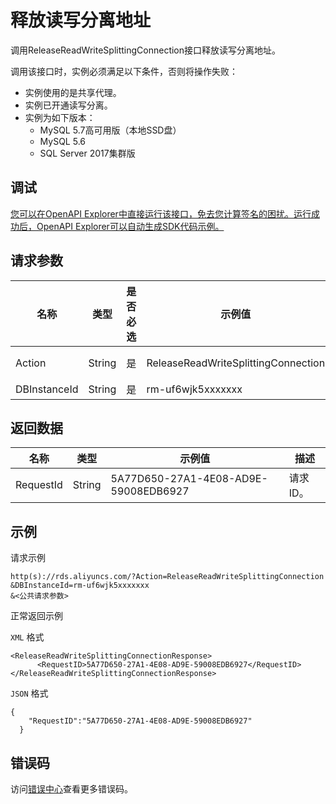 # 释放读写分离地址

调用ReleaseReadWriteSplittingConnection接口释放读写分离地址。

调用该接口时，实例必须满足以下条件，否则将操作失败：

-   实例使用的是共享代理。
-   实例已开通读写分离。
-   实例为如下版本：
    -   MySQL 5.7高可用版（本地SSD盘）
    -   MySQL 5.6
    -   SQL Server 2017集群版

## 调试

[您可以在OpenAPI Explorer中直接运行该接口，免去您计算签名的困扰。运行成功后，OpenAPI Explorer可以自动生成SDK代码示例。](https://api.aliyun.com/#product=Rds&api=ReleaseReadWriteSplittingConnection&type=RPC&version=2014-08-15)

## 请求参数

|名称|类型|是否必选|示例值|描述|
|--|--|----|---|--|
|Action|String|是|ReleaseReadWriteSplittingConnection|系统规定参数，取值：**ReleaseReadWriteSplittingConnection**。 |
|DBInstanceId|String|是|rm-uf6wjk5xxxxxxx|主实例ID。 |

## 返回数据

|名称|类型|示例值|描述|
|--|--|---|--|
|RequestId|String|5A77D650-27A1-4E08-AD9E-59008EDB6927|请求ID。 |

## 示例

请求示例

```
http(s)://rds.aliyuncs.com/?Action=ReleaseReadWriteSplittingConnection
&DBInstanceId=rm-uf6wjk5xxxxxxx
&<公共请求参数>
```

正常返回示例

`XML` 格式

```
<ReleaseReadWriteSplittingConnectionResponse>
	  <RequestID>5A77D650-27A1-4E08-AD9E-59008EDB6927</RequestID>
</ReleaseReadWriteSplittingConnectionResponse>
```

`JSON` 格式

```
{
    "RequestID":"5A77D650-27A1-4E08-AD9E-59008EDB6927"
  }
```

## 错误码

访问[错误中心](https://error-center.alibabacloud.com/status/product/Rds)查看更多错误码。

